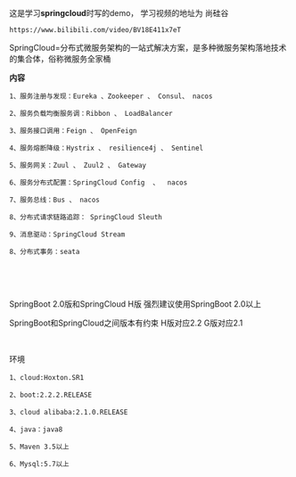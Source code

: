 这是学习**springcloud**时写的demo，
学习视频的地址为 尚硅谷 
```
https://www.bilibili.com/video/BV18E411x7eT
```
SpringCloud=分布式微服务架构的一站式解决方案，是多种微服务架构落地技术的集合体，俗称微服务全家桶


**内容**
```
1、服务注册与发现：Eureka 、Zookeeper 、 Consul、 nacos

2、服务负载均衡服务调：Ribbon 、 LoadBalancer

3、服务接口调用：Feign 、 OpenFeign

4、服务熔断降级：Hystrix 、 resilience4j 、 Sentinel

5、服务网关：Zuul 、 Zuul2 、 Gateway

6、服务分布式配置：SpringCloud Config  、  nacos

7、服务总线：Bus 、 nacos

8、分布式请求链路追踪： SpringCloud Sleuth

9、消息驱动：SpringCloud Stream

8、分布式事务：seata
```

 

 

SpringBoot 2.0版和SpringCloud H版 强烈建议使用SpringBoot 2.0以上

SpringBoot和SpringCloud之间版本有约束 H版对应2.2 G版对应2.1

 

环境
```
1、cloud:Hoxton.SR1

2、boot:2.2.2.RELEASE

3、cloud alibaba:2.1.0.RELEASE

4、java：java8

5、Maven 3.5以上

6、Mysql:5.7以上
```
